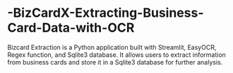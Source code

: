 # -BizCardX-Extracting-Business-Card-Data-with-OCR
Bizcard Extraction is a Python application built with Streamlit, EasyOCR, Regex function, and Sqlite3 database. It allows users to extract information from business cards and store it in a Sqlite3 database for further analysis.
